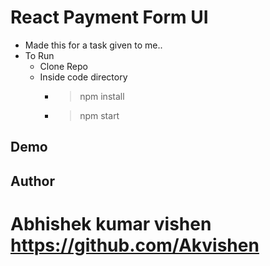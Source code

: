 # React Payment Form UI
- Made this for a task given to me..
- To Run
  - Clone Repo
  - Inside code directory
     - > npm install
     - > npm start
 ## Demo
 ## Author 
 # Abhishek kumar vishen https://github.com/Akvishen
